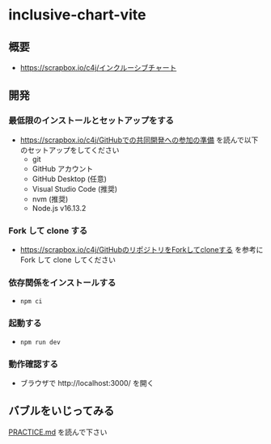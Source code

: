 # inclusive-chart-vite

## 概要

- https://scrapbox.io/c4j/インクルーシブチャート

## 開発

### 最低限のインストールとセットアップをする

- https://scrapbox.io/c4j/GitHubでの共同開発への参加の準備 を読んで以下のセットアップをしてください
  - git
  - GitHub アカウント
  - GitHub Desktop (任意)
  - Visual Studio Code (推奨)
  - nvm (推奨)
  - Node.js v16.13.2

### Fork して clone する

- https://scrapbox.io/c4j/GitHubのリポジトリをForkしてcloneする を参考に Fork して clone してください

### 依存関係をインストールする

- `npm ci`

### 起動する

- `npm run dev`

### 動作確認する

- ブラウザで http://localhost:3000/ を開く

## バブルをいじってみる

[PRACTICE.md](/PRACTICE.md) を読んで下さい
